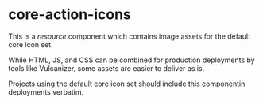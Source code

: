 core-action-icons
=================

This is a _resource_ component which contains image assets for the default core icon set.

While HTML, JS, and CSS can be combined for production deployments by tools like Vulcanizer, some assets are easier to deliver as is. 

Projects using the default core icon set should include this componentin deployments verbatim.